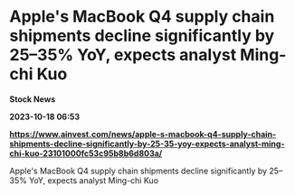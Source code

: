 # Apple's MacBook Q4 supply chain shipments decline significantly by 25–35% YoY, expects analyst Ming-chi Kuo
**Stock News**

**2023-10-18 06:53**

**https://www.ainvest.com/news/apple-s-macbook-q4-supply-chain-shipments-decline-significantly-by-25-35-yoy-expects-analyst-ming-chi-kuo-23101000fc53c95b8b6d803a/**

Apple's MacBook Q4 supply chain shipments decline significantly by 25–35% YoY, expects analyst Ming-chi Kuo